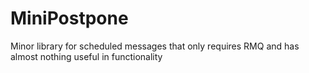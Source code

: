 # MiniPostpone
Minor library for scheduled messages that only requires RMQ and has almost nothing useful in functionality
